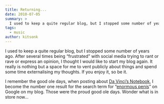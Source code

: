```yaml
---
title: Returning...
date: 2010-07-05
summary: >
  I used to keep a quite regular blog, but I stopped some number of years ago.
tags:
  - music
author: kitsonk
---
```


I used to keep a quite regular blog, but I stopped some number of years ago. After several times being “frustrated” with
social media trying to rant or rave or express an opinion, I thought I would like to start my blog again. It really is
nothing but a space for me to vent publicly about things and spend some time externalising my thoughts. If you enjoy it,
so be it.

I remember the good ole days, when posting about [Da Vinci’s Notebook](http://www.davincisnotebook.com/), I become the
number one result for the search term for “[enormous penis](http://www.google.co.uk/search?q=enormous+penis)” on Google
on my blog. Those were the proud good ole days. Wonder what is in store now…
